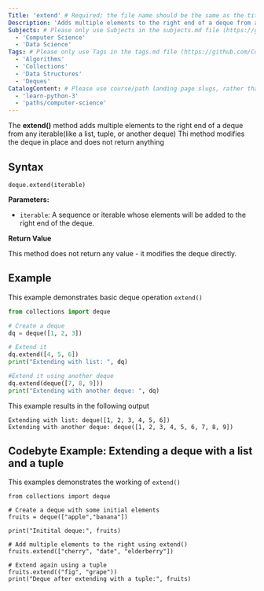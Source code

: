 ```yaml
---
Title: 'extend' # Required; the file name should be the same as the title, but lowercase, with dashes instead of spaces, and all punctuation removed
Description: 'Adds multiple elements to the right end of a deque from any iterable(like a list, tuple, or another deque)' # Required; ideally under 150 characters and starts with a present-tense verb (used in search engine results and content previews)
Subjects: # Please only use Subjects in the subjects.md file (https://github.com/Codecademy/docs/blob/main/documentation/subjects.md). If that list feels insufficient, feel free to create a new Subject and add it to subjects.md in your PR!
  - 'Computer Science'
  - 'Data Science'
Tags: # Please only use Tags in the tags.md file (https://github.com/Codecademy/docs/blob/main/documentation/tags.md). If that list feels insufficient, feel free to create a new Tag and add it to tags.md in your PR!
  - 'Algorithms'
  - 'Collections'
  - 'Data Structures'
  - 'Deques'
CatalogContent: # Please use course/path landing page slugs, rather than linking to individual content items. If listing multiple items, please put the most relevant one first
  - 'learn-python-3'
  - 'paths/computer-science'
---
```


The **extend()** method adds multiple elements to the right end of a deque from any iterable(like a list, tuple, or another deque)
Thi method modifies the deque in place and does not return anything


## Syntax

```pseudo
deque.extend(iterable)
```

**Parameters:**

- ```iterable```: A sequence or iterable whose elements will be added to the right end of the deque.

**Return Value**

This method does not return any value - it modifies the deque directly.

## Example

This example demonstrates basic deque operation ```extend()```

```py
from collections import deque

# Create a deque
dq = deque([1, 2, 3])

# Extend it 
dq.extend([4, 5, 6])
print("Extending with list: ", dq)

#Extend it using another deque
dq.extend(deque([7, 8, 9]))
print("Extending with another deque: ", dq)
```

This example results in the following output

```shell
Extending with list: deque([1, 2, 3, 4, 5, 6])
Extending with another deque: deque([1, 2, 3, 4, 5, 6, 7, 8, 9])
```

## Codebyte Example: Extending a deque with a list and a tuple

This examples demonstrates the working of ```extend()```

```codebyte/python
from collections import deque

# Create a deque with some initial elements
fruits = deque(["apple","banana"])

print("Initital deque:", fruits)

# Add multiple elements to the right using extend()
fruits.extend(["cherry", "date", "elderberry"])

# Extend again using a tuple
fruits.extend(("fig", "grape"))
print("Deque after extending with a tuple:", fruits)
```

